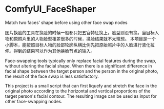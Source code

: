 # ComfyUI_FaceShaper
Match two faces' shape before using other face swap nodes

图片换脸的工具在换脸的时候一般都只把五官特征换上，脸型则没有换。当目标人物和原照片里的人物脸型相差很多的时候，换脸结果就不太理想。
本项目是一个小脚本，能按照目标人物的脸部轮廓纵横比例先把原始照片中的人脸进行液化拉伸。得到的结果可以作为其他换脸节点的输入。

Face-swapping tools typically only replace facial features during the swap, without altering the facial shape. When there is a significant difference in facial shape between the target person and the person in the original photo, the result of the face swap is less satisfactory.

This project is a small script that can first liquefy and stretch the face in the original photo according to the horizontal and vertical proportions of the target person's facial contour. The resulting image can be used as input for other face-swapping nodes.
